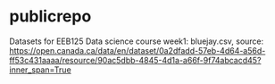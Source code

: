 # publicrepo
Datasets for EEB125 Data science course 
week1: bluejay.csv, source: https://open.canada.ca/data/en/dataset/0a2dfadd-57eb-4d64-a56d-ff53c431aaaa/resource/90ac5dbb-4845-4d1a-a66f-9f74abcacd45?inner_span=True
